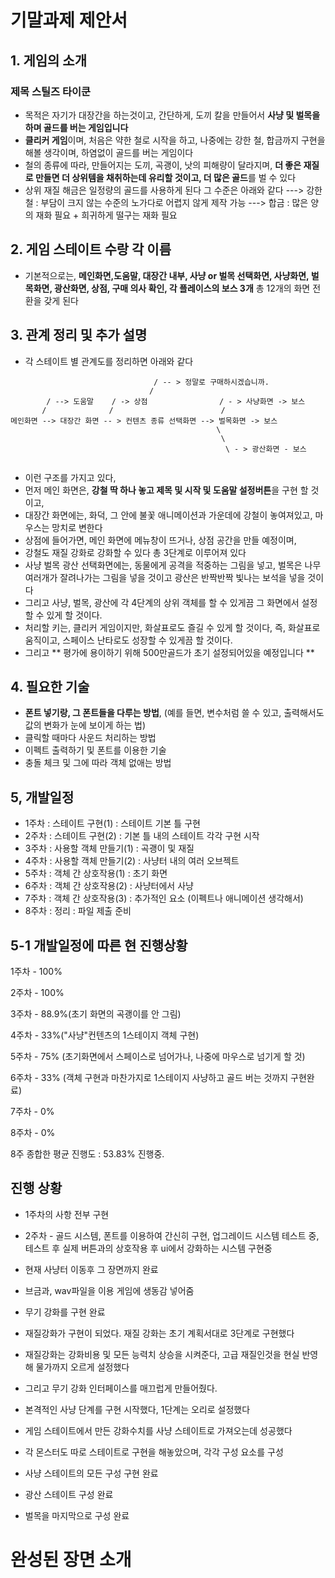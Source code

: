 # 기말과제 제안서
## 1. 게임의 소개
### 제목 **스틸즈 타이쿤**
- 목적은 자기가 대장간을 하는것이고, 간단하게, 도끼 칼을 만들어서 **사냥 및 벌목을 하며 골드를 버는 게임입니다**
- **클리커 게임**이며, 처음은 약한 철로 시작을 하고, 나중에는 강한 철, 합금까지 구현을 해볼 생각이며, 하염없이 골드를 버는 게임이다
- 철의 종류에 따라, 만들어지는 도끼, 곡괭이, 낫의 피해량이 달라지며, **더 좋은 재질로 만들면 더 상위템을 채취하는데 유리할 것이고, 더 많은 골드**를 벌 수 있다
- 상위 재질 해금은 일정량의 골드를 사용하게 된다 그 수준은 아래와 같다
 ---> 강한 철 : 부담이 크지 않는 수준의 노가다로 어렵지 않게 제작 가능
 ---> 합금 : 많은 양의 재화 필요 + 희귀하게 떨구는 재화 필요
## 2. 게임 스테이트 수랑 각 이름
- 기본적으로는, **메인화면,도움말, 대장간 내부, 사냥 or 벌목 선택화면, 사냥화면, 벌목화면, 광산화면, 상점, 구매 의사 확인, 각 플레이스의 보스 3개** 총 12개의 화면 전환을 갖게 된다
## 3. 관계 정리 및 추가 설명
- 각 스테이트 별 관계도를 정리하면 아래와 같다

```
                                / -- > 정말로 구매하시겠습니까.
                               /
        / --> 도움말    / -> 상점                / - > 사냥화면 -> 보스
       /              /                        /
메인화면 --> 대장간 화면 -- > 컨텐츠 종류 선택화면 --> 벌목화면 -> 보스
                                              \
                                               \
                                                \ - > 광산화면 - 보스


```

- 이런 구조를 가지고 있다,
- 먼저 메인 화면은, **강철 딱 하나 놓고 제목 및 시작 및 도움말 설정버튼**을 구현 할 것이고,
- 대장간 화면에는, 화덕, 그 안에 불꽃 애니메이션과 가운데에 강철이 놓여져있고, 마우스는 망치로 변한다
- 상점에 들어가면, 메인 화면에 메뉴창이 뜨거나, 상점 공간을 만들 예정이며,
- 강철도 재질 강화로 강화할 수 있다 총 3단계로 이루어져 있다
- 사냥 벌목 광산 선택화면에는, 동물에게 공격을 적중하는 그림을 넣고, 벌목은 나무 여러개가 잘려나가는 그림을 넣을 것이고 광산은 반짝반짝 빛나는 보석을 넣을 것이다
- 그리고 사냥, 벌목, 광산에 각 4단계의 상위 객체를 할 수 있게끔 그 화면에서 설정할 수 있게 할 것이다.
- 처리할 키는, 클리커 게임이지만, 화살표로도 즐길 수 있게 할 것이다, 즉, 화살표로 움직이고, 스페이스 난타로도 성장할 수 있게끔 할 것이다.
- 그리고 ** 평가에 용이하기 위해 500만골드가 초기 설정되어있을 예정입니다 ** 

## 4. 필요한 기술
- **폰트 넣기랑, 그 폰트들을 다루는 방법**, (예를 들면, 변수처럼 쓸 수 있고, 출력해서도 값의 변화가 눈에 보이게 하는 법)
- 클릭할 때마다 사운드 처리하는 방법
- 이펙트 출력하기 및 폰트를 이용한 기술
- 충돌 체크 및 그에 따라 객체 없애는 방법


## 5, 개발일정
- 1주차 : 스테이트 구현(1) : 스테이트 기본 틀 구현
- 2주차 : 스테이트 구현(2) : 기본 틀 내의 스테이트 각각 구현 시작
- 3주차 : 사용할 객체 만들기(1) : 곡괭이 및 재질
- 4주차 : 사용할 객체 만들기(2) : 사냥터 내의 여러 오브젝트
- 5주차 : 객체 간 상호작용(1) : 초기 화면 
- 6주차 : 객체 간 상호작용(2) : 사냥터에서 사냥
- 7주차 : 객체 간 상호작용(3) : 추가적인 요소 (이펙트나 애니메이션 생각해서)
- 8주차 : 정리 : 파일 제출 준비

## 5-1 개발일정에 따른 현 진행상황
1주차 - 100%​

2주차 - 100%​

3주차 - 88.9%(초기 화면의 곡괭이를 안 그림)​

4주차 - 33%("사냥"컨텐츠의 1스테이지 객체 구현)​

5주차 - 75% (초기화면에서 스페이스로 넘어가나, 나중에 마우스로 넘기게 할 것)​

6주차 - 33% (객체 구현과 마찬가지로 1스테이지 사냥하고 골드 버는 것까지 구현완료)​

7주차 - 0% ​

8주차 - 0%​

8주 종합한 평균 진행도 : 53.83% 진행중.



## 진행 상황
- 1주차의 사항 전부 구현

- 2주차 - 골드 시스템, 폰트를 이용하여 간신히 구현, 업그레이드 시스템 테스트 중, 테스트 후 실제 버튼과의 상호작용 후 ui에서 강화하는 시스템 구현중

- 현재 사냥터 이동후 그 장면까지 완료

- 브금과, wav파일을 이용 게임에 생동감 넣어줌

- 무기 강화를 구현 완료

- 재질강화가 구현이 되었다. 재질 강화는 초기 계획서대로 3단계로 구현했다

- 재질강화는 강화비용 및 모든 능력치 상승을 시켜준다, 고급 재질인것을 현실 반영해 물가까지 오르게 설정했다

- 그리고 무기 강화 인터페이스를 매끄럽게 만들어줬다.

- 본격적인 사냥 단계를 구현 시작했다, 1단계는 오리로 설정했다

- 게임 스테이트에서 만든 강화수치를 사냥 스테이트로 가져오는데 성공했다

- 각 몬스터도 따로 스테이트로 구현을 해놓았으며, 각각 구성 요소를 구성 

- 사냥 스테이트의 모든 구성 구현 완료

- 광산 스테이트 구성 완료

- 벌목을 마지막으로 구성 완료


# 완성된 장면 소개


